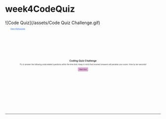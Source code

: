 # week4CodeQuiz
![Code Quiz](/assets/Code Quiz Challenge.gif)
![Code Quiz](https://github.com/h-mai/week4CodeQuiz/blob/main/assets/Code%20Quiz%20Challenge.gif)
